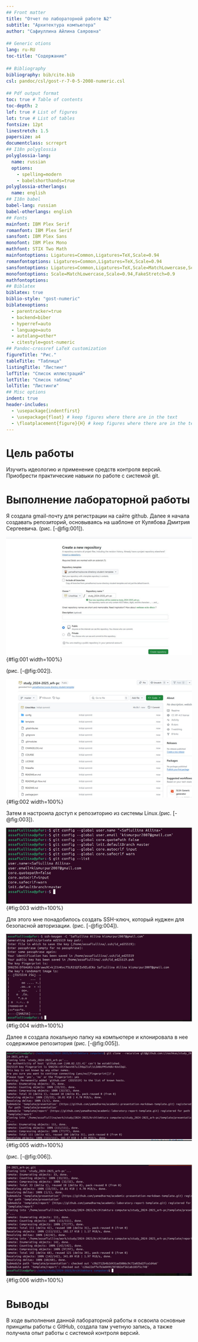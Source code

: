 ```yaml
---
## Front matter
title: "Отчет по лабораторной работе №2"
subtitle: "Архитектура компьютера"
author: "Сафиуллина Айлина Саяровна"

## Generic otions
lang: ru-RU
toc-title: "Содержание"

## Bibliography
bibliography: bib/cite.bib
csl: pandoc/csl/gost-r-7-0-5-2008-numeric.csl

## Pdf output format
toc: true # Table of contents
toc-depth: 2
lof: true # List of figures
lot: true # List of tables
fontsize: 12pt
linestretch: 1.5
papersize: a4
documentclass: scrreprt
## I18n polyglossia
polyglossia-lang:
  name: russian
  options:
	- spelling=modern
	- babelshorthands=true
polyglossia-otherlangs:
  name: english
## I18n babel
babel-lang: russian
babel-otherlangs: english
## Fonts
mainfont: IBM Plex Serif
romanfont: IBM Plex Serif
sansfont: IBM Plex Sans
monofont: IBM Plex Mono
mathfont: STIX Two Math
mainfontoptions: Ligatures=Common,Ligatures=TeX,Scale=0.94
romanfontoptions: Ligatures=Common,Ligatures=TeX,Scale=0.94
sansfontoptions: Ligatures=Common,Ligatures=TeX,Scale=MatchLowercase,Scale=0.94
monofontoptions: Scale=MatchLowercase,Scale=0.94,FakeStretch=0.9
mathfontoptions:
## Biblatex
biblatex: true
biblio-style: "gost-numeric"
biblatexoptions:
  - parentracker=true
  - backend=biber
  - hyperref=auto
  - language=auto
  - autolang=other*
  - citestyle=gost-numeric
## Pandoc-crossref LaTeX customization
figureTitle: "Рис."
tableTitle: "Таблица"
listingTitle: "Листинг"
lofTitle: "Список иллюстраций"
lotTitle: "Список таблиц"
lolTitle: "Листинги"
## Misc options
indent: true
header-includes:
  - \usepackage{indentfirst}
  - \usepackage{float} # keep figures where there are in the text
  - \floatplacement{figure}{H} # keep figures where there are in the text
---
```


# Цель работы

Изучить идеологию и применение средств контроля версий. Приобрести практические навыки по работе с системой git.

# Выполнение лабораторной работы

Я создала gmail-почту для регистрации на сайте github. Далее я начала создавать репозиторий, основываясь на шаблоне от Кулябова Дмитрия Сергеевича. (рис. [-@fig:001]).

![шаблон репозитория](image/1.png){#fig:001 width=100%}

(рис. [-@fig:002]).

![созданный репозиторий](image/2.png){#fig:002 width=100%}

Затем я настроила доступ к репозиторию из системы Linux.(рис. [-@fig:003]).

![настройка параметров](image/3.png){#fig:003 width=100%}

Для этого мне понадобилось создать SSH-ключ, который нуджен для безопасной авторизации. (рис. [-@fig:004]).

![SSH-key](image/4.png){#fig:004 width=100%}

Далее я создала локальную папку на компьютере и клонировала в нее содержимое репозитория (рис. [-@fig:005]).

![клонирование репозитория](image/5.png){#fig:005 width=100%}

(рис. [-@fig:006]).

![продолжение кода](image/6.png){#fig:006 width=100%}



# Выводы

В ходе выполнения данной лабораторной работы я освоила основные принципы работы с GitHub, создала там учетную запись, а также получила опыт работы с системой контроля версий.

